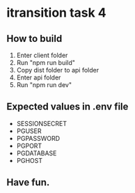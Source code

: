 # itransition task 4

## How to build
1. Enter client folder
2. Run "npm run build"
3. Copy dist folder to api folder
4. Enter api folder
5. Run "npm run dev"

## Expected values in .env file
- SESSIONSECRET
- PGUSER
- PGPASSWORD
- PGPORT
- PGDATABASE
- PGHOST

## Have fun.